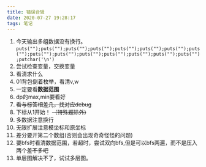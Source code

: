 ```yaml
---
title: 错误合辑
date: 2020-07-27 19:28:17
tags: 笔记
---
```


1. 今天输出多组数据没有换行。
   `puts("");puts("");puts("");puts("");puts("");puts("");puts("");puts("");puts("");puts("");puts("");puts("");puts("");puts("");puts("");putchar('\n')`
2. 尝试检查变量，交换变量
3. 看清求什么
4. 01背包倒着枚举，看清v,w
5. 一定要看**数据范围**
6. dp的max,min要看好
7. ~~看与标答相差几，找对应debug~~
8. 下标从1开始！ ~~（特殊题除外)~~
9. 多数据注意换行
10. 无限扩展注意模坐标和原坐标
11. 差分要开第二个数组(否则会出现奇奇怪怪的问题)
12. 要bfs时看清数据范围，若超时，尝试双向bfs,但是可以bfs两遍，而不是压入两个~~差不多吧~~
13. 单层图解决不了，试试多层图。
